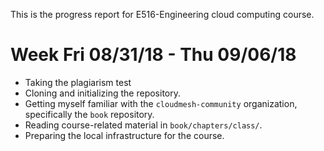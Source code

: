 This is the progress report for E516-Engineering cloud computing course.

# Week Fri 08/31/18 - Thu 09/06/18
* Taking the plagiarism test
* Cloning and initializing the repository. 
* Getting myself familiar with the `cloudmesh-community` organization, specifically the `book` repository.
* Reading course-related material in `book/chapters/class/`. 
* Preparing the local infrastructure for the course. 